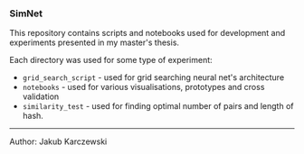 ### SimNet
This repository contains scripts and notebooks used for development and
experiments presented in my master's thesis.

Each directory was used for some type of experiment:
- ```grid_search_script``` - used for grid searching neural net's architecture
- ```notebooks``` - used for various visualisations, prototypes and cross 
validation
- ```similarity_test``` - used for finding optimal number of pairs and length
of hash.
---
Author: Jakub Karczewski